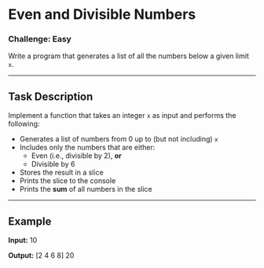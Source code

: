 # Even and Divisible Numbers

### Challenge: Easy

Write a program that generates a list of all the numbers below a given limit `x`.

---

## Task Description

Implement a function that takes an integer `x` as input and performs the following:

- Generates a list of numbers from 0 up to (but not including) `x`
- Includes only the numbers that are either:
    - Even (i.e., divisible by 2), **or**
    - Divisible by 6
- Stores the result in a slice
- Prints the slice to the console
- Prints the **sum** of all numbers in the slice

---

## Example

**Input:**
10

**Output:**
[2 4 6 8] 20


